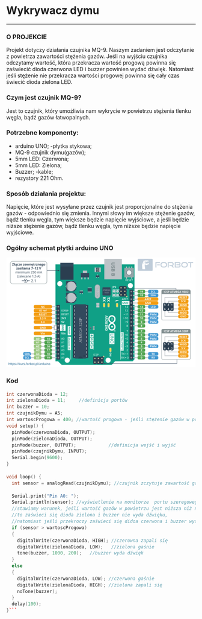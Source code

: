 # Wykrywacz dymu
________________________

### O PROJEKCIE

Projekt dotyczy działania czujnika MQ-9. Naszym zadaniem jest odczytanie z powietrza zawartości stężenia gazów. Jeśli na wyjściu czujnika odczytamy wartość, która przekracza wartość progową powinna się zaświecić dioda czerwona LED i buzzer powinien wydać dźwięk. Natomiast jeśli stężenie nie przekracza wartości progowej powinna się cały czas świecić dioda zielona LED.

### Czym jest czujnik MQ-9?

Jest to czujnik, który umożliwia nam wykrycie w powietrzu stężenia tlenku węgla, bądź gazów łatwopalnych.

### Potrzebne komponenty:

- arduino UNO;
-płytka stykowa;
- MQ-9 czujnik dymu(gazów);
- 5mm LED: Czerwona;
- 5mm LED: Zielona;
- Buzzer;
-kable;
- rezystory 221 Ohm.


### Sposób działania projektu:

Napięcie, które jest wysyłane przez czujnik jest proporcjonalne do stężenia gazów -  odpowiednio się zmienia. 
Innymi słowy im większe stężenie gazów, bądź tlenku węgla, tym większe będzie napięcie wyjściowe, a jeśli będzie niższe stężenie gazów, bądź tlenku węgla, tym niższe będzie napięcie wyjściowe.

### Ogólny schemat płytki arduino UNO

 ![schemat płytki](zdjecia/arduino_schemat.png)
 
### Kod

```cpp
int czerwonaDioda = 12;
int zielonaDioda = 11;     //definicja portów 
int buzzer = 10;
int czujnikDymu = A5;
int wartoscProgowa = 400; //wartość progowa - jeśli stężenie gazów w powietrzy przekroczy ten próg to dioda zaświeci się na kolor czerwony i buzzer wyda dźwięk(można ją zmieniać)
void setup() {
  pinMode(czerwonaDioda, OUTPUT);
  pinMode(zielonaDioda, OUTPUT);
  pinMode(buzzer, OUTPUT);            //definicja wejść i wyjść
  pinMode(czujnikDymu, INPUT);
  Serial.begin(9600);
}

void loop() {
  int sensor = analogRead(czujnikDymu); //czujnik zczytuje zawartość gazów w powietrzu  

  Serial.print("Pin A0: ");
  Serial.println(sensor); //wyświetlenie na monitorze  portu szeregowego dla dodatkowego zobrazowania
  //stawiamy warunek, jeśli wartość gazów w powietrzu jest niższa niż nasza wartość podana na początku(wartoscProgow) 
  //to zaświeci się dioda zielona i buzzer nie wyda dźwięku,
  //natomiast jeśli przekroczy zaświeci się didoa czerwona i buzzer wyda dźwięk
  if (sensor > wartoscProgowa)
  {
    digitalWrite(czerwonaDioda, HIGH); //czerowna zapali się
    digitalWrite(zielonaDioda, LOW);   //zielona gaśnie
    tone(buzzer, 1000, 200);   //buzzer wyda dźwięk
  }
  else
  {
    digitalWrite(czerwonaDioda, LOW); //czerwona gaśnie
    digitalWrite(zielonaDioda, HIGH); //zielona zapali się
    noTone(buzzer);
  }
  delay(100);
}```
